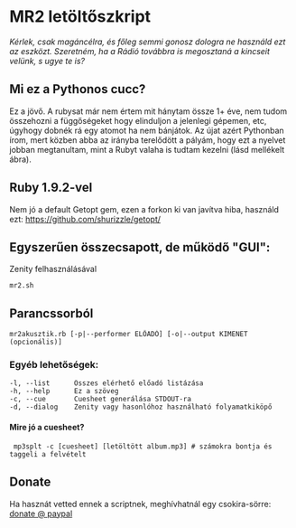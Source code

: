 # MR2 letöltőszkript

_Kérlek, csak magáncélra, és főleg semmi gonosz dologra ne használd ezt az eszközt. Szeretném, ha a Rádió továbbra is megosztaná a kincseit velünk, s ugye te is?_

## Mi ez a Pythonos cucc?

Ez a jövő. A rubysat már nem értem mit hánytam össze 1+ éve, nem tudom összehozni a függőségeket hogy elinduljon a jelenlegi gépemen, etc, úgyhogy dobnék rá egy atomot ha nem bánjátok. Az újat azért Pythonban írom, mert közben abba az irányba terelődött a pályám, hogy ezt a nyelvet jobban megtanultam, mint a Rubyt valaha is tudtam kezelni (lásd mellékelt ábra).


## Ruby 1.9.2-vel

Nem jó a default Getopt gem, ezen a forkon ki van javítva  hiba, használd ezt: https://github.com/shurizzle/getopt/


## Egyszerűen összecsapott, de működő "GUI":

Zenity felhasználásával

    mr2.sh

## Parancssorból

    mr2akusztik.rb [-p|--performer ELŐADÓ] [-o|--output KIMENET (opcionális)]

### Egyéb lehetőségek:

    -l, --list      Összes elérhető előadó listázása
    -h, --help      Ez a szöveg
    -c, --cue       Cuesheet generálása STDOUT-ra
    -d, --dialog    Zenity vagy hasonlóhoz használható folyamatkiköpő

#### Mire jó a cuesheet?

     mp3splt -c [cuesheet] [letöltött album.mp3] # számokra bontja és taggeli a felvételt

## Donate

Ha hasznát vetted ennek a scriptnek, meghívhatnál egy csokira-sörre: [donate @ paypal][paypal]


[paypal]:https://www.paypal.com/cgi-bin/webscr?cmd=_donations&business=TEZU8JS7WUMA4&lc=HU&item_name=MR2Akusztik%20let%c3%b6lt%c5%91script&currency_code=HUF&bn=PP%2dDonationsBF%3abtn_donateCC_LG%2egif%3aNonHosted
</form>

